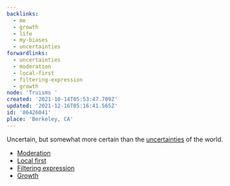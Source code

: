 ```yaml
---
backlinks:
  - me
  - growth
  - life
  - my-biases
  - uncertainties
forwardlinks:
  - uncertainties
  - moderation
  - local-first
  - filtering-expression
  - growth
node: 'Truisms '
created: '2021-10-14T05:53:47.709Z'
updated: '2021-12-16T05:16:41.565Z'
id: '86426041'
place: 'Berkeley, CA'
---
```

Uncertain, but somewhat more certain than the [uncertainties](uncertainties.md) of the world. 

- [Moderation](moderation.md)
- [Local first](local-first.md)
- [Filtering expression](filtering-expression.md)
- [Growth](growth.md)
